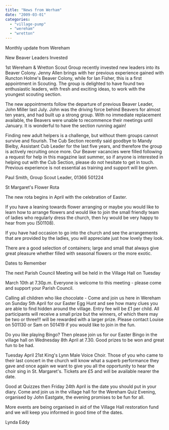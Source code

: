 ```yaml
---
title: "News from Werham"
date: "2009-03-01"
categories: 
  - "village-pump"
  - "wereham"
  - "wretton"
---
```


Monthly update from Wereham

New Beaver Leaders Invested

1st Wereham & Wretton Scout Group recently invested new leaders into its Beaver Colony. Jenny Allen brings with her previous experience gained with Runcton Holme's Beaver Colony, while for Ian Fisher, this is a first appointment in Scouting. The group is delighted to have found two enthusiastic leaders, with fresh and exciting ideas, to work with the youngest scouting section.

The new appointments follow the departure of previous Beaver Leader, John Miller last July. John was the driving force behind Beavers for almost ten years, and had built up a strong group. With no immediate replacement available, the Beavers were unable to recommence their meetings until January. It is wonderful to have the section running again!

Finding new adult helpers is a challenge, but without them groups cannot survive and flourish. The Cub Section recently said goodbye to Mandy Bielby, Assistant Cub Leader for the last five years, and therefore the group is actively recruiting once more. Our Beaver vacancies were filled following a request for help in this magazine last summer, so if anyone is interested in helping out with the Cub Section, please do not hesitate to get in touch. Previous experience is not essential as training and support will be given.

Paul Smith, Group Scout Leader, 01366 501224

St Margaret's Flower Rota

The new rota begins in April with the celebration of Easter.

If you have a leaning towards flower arranging or maybe you would like to learn how to arrange flowers and would like to join the small friendly team of ladies who regularly dress the church, then Ivy would be very happy to hear from you (501108).

If you have had occasion to go into the church and see the arrangements that are provided by the ladies, you will appreciate just how lovely they look.

There are a good selection of containers; large and small that always give great pleasure whether filled with seasonal flowers or the more exotic.

Dates to Remember

The next Parish Council Meeting will be held in the Village Hall on Tuesday

March 10th at 7.30p.m. Everyone is welcome to this meeting - please come and support your Parish Council.

Calling all children who like chocolate - Come and join us here in Wereham on Sunday 5th April for our Easter Egg Hunt and see how many clues you are able to find hidden around the village. Entry fee will be £1 per child. All participants will receive a small prize but the winners, of which there may be two or three!!! will be rewarded with a larger prize. Please contact Louise on 501130 or Sam on 501419 if you would like to join in the fun.

Do you like playing Bingo? Then please join us for our Easter Bingo in the village hall on Wednesday 8th April at 7.30. Good prizes to be won and great fun to be had.

Tuesday April 21st King's Lynn Male Voice Choir. Those of you who came to their last concert in the church will know what a superb performance they gave and once again we want to give you all the opportunity to hear the choir sing in St. Margaret's. Tickets are £5 and will be available nearer the date.

Good at Quizzes then Friday 24th April is the date you should put in your diary. Come and join us in the village hall for the Wereham Quiz Evening, organised by John Eastgate, the evening promises to be fun for all.

More events are being organised in aid of the Village Hall restoration fund and we will keep you informed in good time of the dates.

Lynda Eddy
